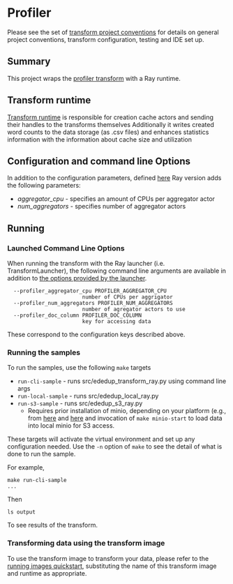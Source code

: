 # Profiler

Please see the set of
[transform project conventions](../../../README.md)
for details on general project conventions, transform configuration,
testing and IDE set up.

## Summary

This project wraps the [profiler transform](../python) with a Ray runtime.

## Transform runtime

[Transform runtime](src/profiler_transform_ray.py) is responsible for creation cache actors and sending their 
handles to the transforms themselves
Additionally it writes created word counts to the data storage (as .csv files) and enhances statistics information with the information about cache size and utilization

## Configuration and command line Options

In addition to the configuration parameters, defined [here](../python/README.md)
Ray version adds the following parameters:

* _aggregator_cpu_ - specifies an amount of CPUs per aggregator actor
* _num_aggregators_ - specifies number of aggregator actors

## Running

### Launched Command Line Options
When running the transform with the Ray launcher (i.e. TransformLauncher),
the following command line arguments are available in addition to
[the options provided by the launcher](../../../../data-processing-lib/doc/launcher-options.md).

```shell
  --profiler_aggregator_cpu PROFILER_AGGREGATOR_CPU
                        number of CPUs per aggrigator
  --profiler_num_aggregators PROFILER_NUM_AGGREGATORS
                        number of agregator actors to use
  --profiler_doc_column PROFILER_DOC_COLUMN
                        key for accessing data
 ```

These correspond to the configuration keys described above.

### Running the samples
To run the samples, use the following `make` targets

* `run-cli-sample` - runs src/ededup_transform_ray.py using command line args
* `run-local-sample` - runs src/ededup_local_ray.py
* `run-s3-sample` - runs src/ededup_s3_ray.py
    * Requires prior installation of minio, depending on your platform (e.g., from [here](https://min.io/docs/minio/macos/index.html)
     and [here](https://min.io/docs/minio/linux/index.html) 
     and invocation of `make minio-start` to load data into local minio for S3 access.

These targets will activate the virtual environment and set up any configuration needed.
Use the `-n` option of `make` to see the detail of what is done to run the sample.

For example, 
```shell
make run-cli-sample
...
```
Then 
```shell
ls output
```
To see results of the transform.

### Transforming data using the transform image

To use the transform image to transform your data, please refer to the 
[running images quickstart](../../../../doc/quick-start/run-transform-image.md),
substituting the name of this transform image and runtime as appropriate.
